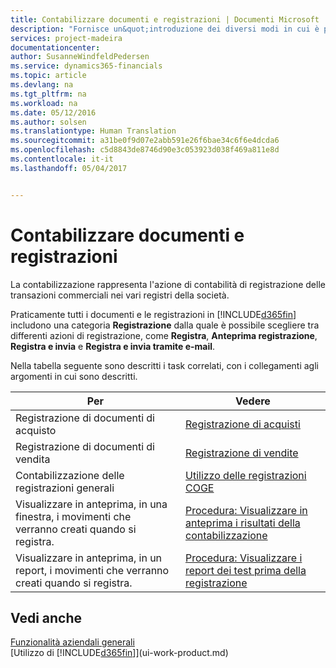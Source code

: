 ```yaml
---
title: Contabilizzare documenti e registrazioni | Documenti Microsoft
description: "Fornisce un&quot;introduzione dei diversi modi in cui è possibile contabilizzare."
services: project-madeira
documentationcenter: 
author: SusanneWindfeldPedersen
ms.service: dynamics365-financials
ms.topic: article
ms.devlang: na
ms.tgt_pltfrm: na
ms.workload: na
ms.date: 05/12/2016
ms.author: solsen
ms.translationtype: Human Translation
ms.sourcegitcommit: a31be0f9d07e2abb591e26f6bae34c6f6e4dcda6
ms.openlocfilehash: c5d8843de8746d90e3c053923d038f469a811e8d
ms.contentlocale: it-it
ms.lasthandoff: 05/04/2017


---
```

# <a name="post-documents-and-journals"></a>Contabilizzare documenti e registrazioni
La contabilizzazione rappresenta l'azione di contabilità di registrazione delle transazioni commerciali nei vari registri della società.

Praticamente tutti i documenti e le registrazioni in [!INCLUDE[d365fin](includes/d365fin_md.md)] includono una categoria **Registrazione** dalla quale è possibile scegliere tra differenti azioni di registrazione, come **Registra**, **Anteprima registrazione**, **Registra e invia** e **Registra e invia tramite e-mail**.

Nella tabella seguente sono descritti i task correlati, con i collegamenti agli argomenti in cui sono descritti.

| Per | Vedere |
| --- | --- |
| Registrazione di documenti di acquisto |[Registrazione di acquisti](ui-post-purchases.md) |
| Registrazione di documenti di vendita |[Registrazione di vendite](ui-post-sales.md) |
| Contabilizzazione delle registrazioni generali |[Utilizzo delle registrazioni COGE](ui-work-general-journals.md) |
| Visualizzare in anteprima, in una finestra, i movimenti che verranno creati quando si registra. |[Procedura: Visualizzare in anteprima i risultati della contabilizzazione](ui-how-preview-post-results.md) |
| Visualizzare in anteprima, in un report, i movimenti che verranno creati quando si registra. |[Procedura: Visualizzare i report dei test prima della registrazione](ui-how-view-test-reports-posting.md) |

## <a name="see-also"></a>Vedi anche
[Funzionalità aziendali generali](ui-across-business-areas.md)  
[Utilizzo di [!INCLUDE[d365fin](includes/d365fin_md.md)]](ui-work-product.md)


